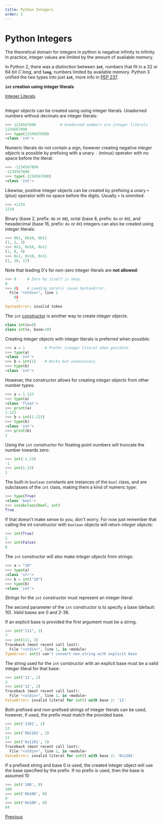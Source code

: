 ```yaml
---
title: Python Integers
order: 5
---
```

# Python Integers

The theoretical domain for integers in python is negative infinity to infinity. In practice, integer values are limited by the amount of available memory.

In Python 2, there was a distinction between **`int`**, numbers that fit in a 32 or 64 bit _C long_, and **`long`**, numbers limited by available memory. Python 3 unified the two types into just **`int`**, more info in [PEP 237](https://www.python.org/dev/peps/pep-0237/).

**`int` creation using integer literals**

[Integer Literals](https://docs.python.org/3/reference/lexical_analysis.html#integer-literals)

##  

_Integer objects_ can be created using using integer literals. Unadorned numbers without decimals are integer literals:

```python
>>> 1234567890           # Unadorned numbers are integer literals
1234567890
>>> type(1234567890)
<class 'int'>
```

Numeric literals do not contain a sign, however creating negative _integer objects_ is possible by prefixing with a unary `-` (minus) operator with no space before the literal:

```python
>>> -1234567890
-1234567890
>>> type(-1234567890)
<class 'int'>
```

Likewise, positive integer objects can be created by prefixing a unary `+` (plus) operator with no space before the digits. Usually `+` is ommited:

```python
>>> +1234
1234
```

Binary (base 2, prefix: `0b` or `0B`), octal (base 8, prefix: `0o` or `0O`), and hexadecimal (base 16, prefix: `0x` or `0X`) integers can also be created using integer literals:

```python
>>> 0b1, 0b10, 0b11
(1, 2, 3)
>>> 0o1, 0o10, 0o11
(1, 8, 9)
>>> 0x1, 0x10, 0x11
(1, 16, 17)
```

Note that leading 0's for non-zero integer literals are **not allowed**:

```python
>>> 0     # Zero by itself is okay.
0
>>> 01    # Leading zero(s) cause SyntaxError.
  File "<stdin>", line 1
    01
     ^
SyntaxError: invalid token
```

The `int` [constructor](https://docs.python.org/3/library/functions.html#int) is another way to create _integer objects_.

```python
class int(x=0)
class int(x, base=10)
```

Creating _integer objects_ with integer literals is preferred when possible:

```python
>>> a = 1         # Prefer integer literal when possible.
>>> type(a)
<class 'int'>
>>> b = int(1)    # Works but unnecessary.
>>> type(b)
<class 'int'>
```

However, the constructor allows for creating _integer objects_ from other number types:

```python
>>> a = 1.123
>>> type(a)
<class 'float'>
>>> print(a)
1.123
>>> b = int(1.123)
>>> type(b)
<class 'int'>
>>> print(b)
1
```

Using the `int` constructor for floating point numbers will truncate the number towards zero:

```python
>>> int(-1.23)
-1
>>> int(1.23)
1
```

The built-in `boolean` constants are instances of the `bool` class, and are subclasses of the `int` class, making them a kind of numeric type:

```python
>>> type(True)
<class 'bool'>
>>> issubclass(bool, int)
True
```

If that doesn't make sense to you, don't worry. For now just remember that calling the int constructor with `boolean` objects will return _integer objects_:

```python
>>> int(True)
1
>>> int(False)
0
```

The `int` constructor will also make _integer objects_ from strings:

```python
>>> a = "10"
>>> type(a)
<class 'str'>
>>> b = int("10")
>>> type(b)
<class 'int'>
```

_Strings_ for the `int` constructor must represent an integer literal:

The second parameter of the `int` constructor is to specify a base (default: 10). Valid bases are 0 and 2-36.

If an explicit base is provided the first argument must be a string.

```python
>>> int("111", 2)
7
>>> int(111, 2)
Traceback (most recent call last):
  File "<stdin>", line 1, in <module>
TypeError: int() can't convert non-string with explicit base
```

The string used for the `int` constructor with an explicit base must be a valid integer literal for that base:

```python
>>> int('11', 2)
3
>>> int('12', 2)
Traceback (most recent call last):
  File "<stdin>", line 1, in <module>
ValueError: invalid literal for int() with base 2: '12'
```

Both prefixed and non-prefixed strings of integer literals can be used, however, if used, the prefix must match the provided base.

```python
>>> int('1101', 2)
13
>>> int('0b1101', 2)
13
>>> int('0x1101', 2)
Traceback (most recent call last):
  File "<stdin>", line 1, in <module>
ValueError: invalid literal for int() with base 2: '0x1101'
```

If a prefixed string and base 0 is used, the created integer object will use the base specified by the prefix. If no prefix is used, then the base is assumed 10

```python
>>> int('100', 0)
100
>>> int('0b100', 0)
4
>>> int('0o100', 0)
64
```

[Previous](Python-Basics)
